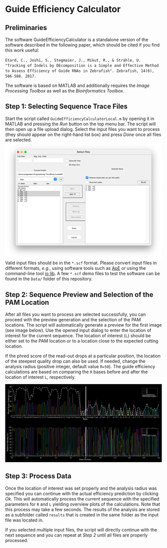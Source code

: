 # Guide Efficiency Calculator

## Preliminaries
The software GuideEfficiencyCalculator is a standalone version of the software described in the following paper, which should be cited if you find this work useful:

`Etard, C., Joshi, S., Stegmaier, J., Mikut, R., & Strähle, U. "Tracking of Indels by DEcomposition is a Simple and Effective Method to Assess Efficiency of Guide RNAs in Zebrafish". Zebrafish, 14(6), 586-588. 2017.`

The software is based on MATLAB and additionally requires the *Image Processing Toolbox* as well as the *Bioinformatics Toolbox*.

## Step 1: Selecting Sequence Trace Files
Start the script called `GuideEfficiencyCalculatorLocal.m` by opening it in MATLAB and pressing the *Run* button on the top menu bar. The script will then open up a file upload dialog. Select the input files you want to process (they should appear on the right-hand list box) and press *Done* once all files are selected. 
![File Selection Dialog](Data/Screenshots/FileSelection.png)
Valid input files should be in the `*.scf` format. Please convert input files in different formats, *e.g.*, using software tools such as <a  href="http://biologylabs.utah.edu/jorgensen/wayned/ape/" target="_blank">ApE</a> or using the command-line tool <a href="http://sourceforge.net/projects/staden/files/io_lib/1.12.2/io_lib-1.12.2.tar.gz" target="_blank">io lib</a>. A few `*.scf` demo files to test the software can be found in the `Data/` folder of this repository.


## Step 2: Sequence Preview and Selection of the PAM Location
After all files you want to process are selected successfully, you can proceed with the preview generation and the selection of the PAM locations. The script will automatically generate a preview for the first image (see image below). Use the opened input dialog to enter the location of interest for the current sequence. The location of interest (`L`) should be either set to the PAM location or to a location close to the expected cutting location.

If the phred score of the read-out drops at a particular position, the location of the steepest quality drop can also be used. If needed, change the analysis radius (positive integer, default value `R=50`). The guide efficiency calculations are based on comparing the `R` bases before and after the location of interest `L`, respectively.

![Preview](Data/Screenshots/EfficiencyCalculationsOverview.png)

## Step 3: Process Data
Once the location of interest was set properly and the analysis radius was specified you can continue with the actual efficiency prediction by clicking *Ok*. This will automatically process the current sequence with the specified parameters for `R` and `L` yielding overview plots of the calculations. Note that this process may take a few seconds. 
The results of the analysis are stored as a subfolder called `results` that is created in the same folder as the input file was located in. 

If you selected multiple input files, the script will directly continue with the next sequence and you can repeat at *Step 2* until all files are properly processed.

